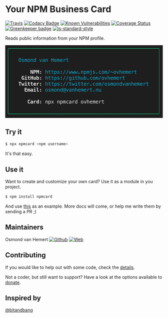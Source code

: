 # Your NPM Business Card

[![Travis](https://img.shields.io/travis/com/ovhemert/npmcard.svg?branch=master&logo=travis)](https://travis-ci.com/ovhemert/npmcard)
[![Codacy Badge](https://api.codacy.com/project/badge/Grade/d241a0808c5a450f94830a747d7e7b28)](https://www.codacy.com/app/ovhemert/npmcard?utm_source=github.com&amp;utm_medium=referral&amp;utm_content=ovhemert/npmcard&amp;utm_campaign=Badge_Grade)
[![Known Vulnerabilities](https://snyk.io/test/npm/npmcard/badge.svg)](https://snyk.io/test/npm/npmcard)
[![Coverage Status](https://coveralls.io/repos/github/ovhemert/npmcard/badge.svg)](https://coveralls.io/github/ovhemert/npmcard)
[![Greenkeeper badge](https://badges.greenkeeper.io/ovhemert/npmcard.svg)](https://greenkeeper.io/)
[![js-standard-style](https://img.shields.io/badge/code%20style-standard-brightgreen.svg?style=flat)](http://standardjs.com/)

Reads public information from your NPM profile.

![Example](./assets/images/example.png)

## Try it

``` sh
$ npx npmcard <npm username>
```

It's that easy.

## Use it

Want to create and customize your own card? Use it as a module in you project.

``` sh
$ npm install npmcard
```

And use [this](https://github.com/ovhemert/npmcard-ovhemert/blob/master/bin/index.js) as an example. More docs will come, or help me write them by sending a PR ;)

## Maintainers

Osmond van Hemert
[![Github](https://img.shields.io/badge/-website.svg?style=social&logoColor=333&logo=github)](https://github.com/ovhemert)
[![Web](https://img.shields.io/badge/-website.svg?style=social&logoColor=333&logo=nextdoor)](https://ovhemert.dev)

## Contributing

If you would like to help out with some code, check the [details](./docs/CONTRIBUTING.md).

Not a coder, but still want to support? Have a look at the options available to [donate](https://ovhemert.dev/donate).

## Inspired by
[@bitandbang](https://www.npmjs.com/package/bitandbang)